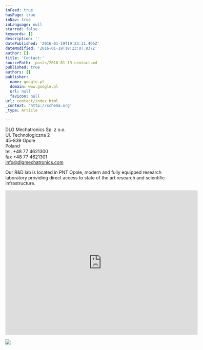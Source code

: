 ```yaml
---
inFeed: true
hasPage: true
inNav: true
inLanguage: null
starred: false
keywords: []
description: ''
datePublished: '2016-01-19T19:23:11.466Z'
dateModified: '2016-01-19T19:23:07.837Z'
author: []
title: 'Contact:'
sourcePath: _posts/2016-01-19-contact.md
published: true
authors: []
publisher:
  name: google.pl
  domain: www.google.pl
  url: null
  favicon: null
url: contact/index.html
_context: 'http://schema.org'
_type: Article

---
```

DLG Mechatronics Sp. z o.o.   
Ul. Technologiczna 2  
45-839 Opole  
Poland  
tel. +48 77 4621300  
fax +48 77 4621301  
info@dlgmechatronics.com

Our R&D lab is located in PNT Opole, modern and fully equipped research laboratory providing direct access to state of the art research and scientific infrastructure.

<iframe src="https://www.google.com/maps/embed?pb=!1m16!1m10!1m3!1d4204.530070176123!2d17.8734926067883!3d50.683147976990426!2m1!3f0!3m2!1i1024!2i768!4f13.1!3m3!1m2!1s0x4710527d12664337%3A0xbe624bba5d312229!2sPark+Naukowo-+Technologiczny+w+Opolu+Sp.+z+o.o.!5e1!3m2!1spl!2spl!4v1453230935027" width="600" height="450" frameborder="0" allowfullscreen="allowfullscreen" style=""></iframe>

![](https://s3-us-west-2.amazonaws.com/the-grid-img/p/e6ee90d23a9205b5169c965287123974abf04ff0.jpg)